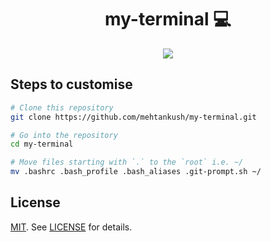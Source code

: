 <h1 align="center" style="border-bottom: none;">my-terminal ‍💻</h1> 

<p align="center">
 <img src="https://i.imgur.com/2XLolGV.png"/>
</p>

## Steps to customise

```bash
# Clone this repository
git clone https://github.com/mehtankush/my-terminal.git

# Go into the repository
cd my-terminal

# Move files starting with `.` to the `root` i.e. ~/
mv .bashrc .bash_profile .bash_aliases .git-prompt.sh ~/
```


## License

[MIT][MIT]. See [LICENSE][licence-file] for details.

[MIT]: http://rem.mit-license.org
[licence-file]: https://github.com/mehtankush/my-terminal/blob/master/LICENSE